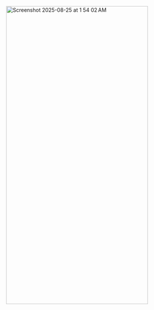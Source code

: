 <img width="384" height="806" alt="Screenshot 2025-08-25 at 1 54 02 AM" src="https://github.com/user-attachments/assets/ca5f1867-21c0-4585-b689-94e10a5d0135" />
